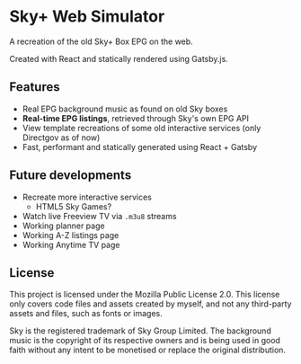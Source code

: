 # Sky+ Web Simulator

A recreation of the old Sky+ Box EPG on the web.

Created with React and statically rendered using Gatsby.js.

## Features

- Real EPG background music as found on old Sky boxes
- **Real-time EPG listings**, retrieved through Sky's own EPG API
- View template recreations of some old interactive services (only Directgov as of now)
- Fast, performant and statically generated using React + Gatsby

## Future developments

- Recreate more interactive services
  - HTML5 Sky Games?
- Watch live Freeview TV via `.m3u8` streams
- Working planner page
- Working A-Z listings page
- Working Anytime TV page

## License

This project is licensed under the Mozilla Public License 2.0. This license only covers code files and assets created by myself, and not any third-party assets and files, such as fonts or images.

Sky is the registered trademark of Sky Group Limited. The background music is the copyright of its respective owners and is being used in good faith without any intent to be monetised or replace the original distribution.
